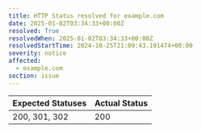 ```yaml
---
title: HTTP Status resolved for example.com
date: 2025-01-02T03:34:33+00:00Z
resolved: True
resolvedWhen: 2025-01-02T03:34:33+00:00Z
resolvedStartTime: 2024-10-25T21:09:43.191474+00:00
severity: notice
affected:
  - example.com
section: issue
---
```


| Expected Statuses | Actual Status  |
|-------------------|----------------|
| 200, 301, 302 | 200 |
